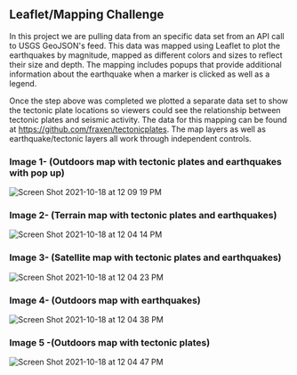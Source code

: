 ## Leaflet/Mapping Challenge
In this project we are pulling data from an specific data set from an API call to USGS GeoJSON's feed.  This data was mapped using Leaflet to plot the earthquakes by magnitude, mapped as different colors and sizes to reflect their size and depth.  The mapping includes popups that provide additional information about the earthquake when a marker is clicked as well as a legend.  

Once the step above was completed we plotted a separate data set to show the tectonic plate locations so viewers could see the relationship between tectonic plates and seismic activity. The data for this mapping can be found at https://github.com/fraxen/tectonicplates.  The map layers as well as earthquake/tectonic layers all work through independent controls.

### Image 1- (Outdoors map with tectonic plates and earthquakes with pop up)
![Screen Shot 2021-10-18 at 12 09 19 PM](https://user-images.githubusercontent.com/85765364/137792605-450c16cf-92e9-4cb2-9156-0924cbb1babb.png)

### Image 2- (Terrain map with tectonic plates and earthquakes)
![Screen Shot 2021-10-18 at 12 04 14 PM](https://user-images.githubusercontent.com/85765364/137792921-5e6139f3-b01c-488f-a837-99a9441cad71.png)

### Image 3- (Satellite map with tectonic plates and earthquakes)
![Screen Shot 2021-10-18 at 12 04 23 PM](https://user-images.githubusercontent.com/85765364/137792897-4c0fbea0-ef70-4c79-864b-d3ae4eeae1bc.png)

### Image 4- (Outdoors map with earthquakes)
![Screen Shot 2021-10-18 at 12 04 38 PM](https://user-images.githubusercontent.com/85765364/137792824-28ce687f-41a2-4345-b424-8dcc7f9e4bc2.png)

### Image 5 -(Outdoors map with tectonic plates)
![Screen Shot 2021-10-18 at 12 04 47 PM](https://user-images.githubusercontent.com/85765364/137792794-a9b8df16-471b-492b-b7f1-8de538d50351.png)
